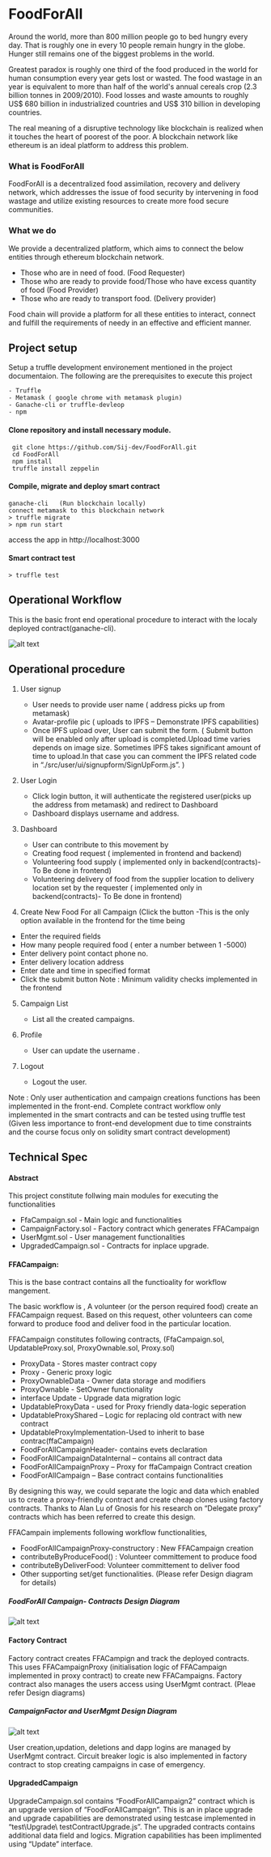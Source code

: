 # FoodForAll
Around the world, more than 800 million people go to bed hungry every day. That is roughly one in every 10 people remain hungry in the globe. Hunger still remains one of the biggest problems in the world.

Greatest paradox is roughly one third of the food produced in the world for human consumption every year gets lost or wasted. The food wastage in an year is equivalent to more than half of the world's annual cereals crop (2.3 billion tonnes in 2009/2010). Food losses and waste amounts to roughly US$ 680 billion in industrialized countries and US$ 310 billion in developing countries.

The real meaning of a disruptive technology like blockchain is realized when it touches the heart of poorest of the poor. A blockchain network like ethereum is an ideal platform to address this problem. 

### What is FoodForAll
FoodForAll is a decentralized food assimilation, recovery and delivery network, which addresses the issue of food security by intervening in food wastage and utilize existing resources to create more food secure communities.

### What we do 

We provide a decentralized platform, which aims to connect the below entities through ethereum blockchain network.
- Those who are in need of food. (Food Requester)
- Those who are ready to provide food/Those who have excess quantity of food (Food Provider)
- Those who are ready to transport food. (Delivery provider)

Food chain will provide a platform for all these entities to interact, connect and fulfill the requirements of needy in an effective and efficient manner.

## Project setup 

Setup a truffle development environement mentioned in the project documentaion. The following are the prerequisites to execute this project
```
- Truffle
- Metamask ( google chrome with metamask plugin)
- Ganache-cli or truffle-devleop
- npm
```

#### Clone repository and install necessary module.
```
 git clone https://github.com/Sij-dev/FoodForAll.git
 cd FoodForAll
 npm install
 truffle install zeppelin

```
#### Compile, migrate and deploy smart contract 

```
ganache-cli   (Run blockchain locally)
connect metamask to this blockchain network
> truffle migrate
> npm run start
```
access the app in  http://localhost:3000

#### Smart contract test
```
> truffle test
```
## Operational Workflow
This is the basic front end operational procedure to interact with the localy deployed contract(ganache-cli). 

![alt text](https://github.com/Sij-dev/FoodForAll/blob/master/docs/FFA_CampaignWorkflow.png)

## Operational procedure
1.	User signup 
    - User needs to provide user name ( address picks up from metamask)
    - Avatar-profile pic ( uploads to IPFS – Demonstrate IPFS capabilities) 
    - Once IPFS upload over, User can submit the form. ( Submit button will be enabled only after upload is completed.Upload time varies depends on image size. Sometimes IPFS takes significant amount of time to upload.In that case you can comment the IPFS related code in “./src/user/ui/signupform/SignUpForm.js”. )
  

2.	User Login
    - Click login button, it will authenticate the registered user(picks up the address from metamask)  and redirect to Dashboard
    - Dashboard displays username and address.

3.	Dashboard
    - User can contribute to this movement by 
    - Creating food request ( implemented in frontend and backend)
    - Volunteering food supply ( implemented only in backend(contracts)- To Be done in frontend)
    - Volunteering delivery of food from the supplier location to delivery location set by the requester ( implemented only in backend(contracts)- To Be done in frontend)

4.	Create New Food For all Campaign 
(Click the button -This is the only option available in the frontend for the time being
   - Enter the required fields
   - How many people required food ( enter a number between 1 -5000)
   - Enter delivery point contact phone no. 
   - Enter delivery location address 
   - Enter date and time in specified format
   - Click the submit button
Note :  Minimum validity checks implemented in the frontend

5.	Campaign List
    - List all the created campaigns. 

6.	Profile 
    - User can update the username . 
7.	Logout
    - Logout the user.

Note : Only user authentication and campaign creations functions has been implemented in the front-end. Complete contract workflow only implemented in the smart contracts and can be tested using truffle test (Given less importance to front-end development due to time constraints and the course focus only on solidity smart contract development)

## Technical Spec

#### Abstract

This project constitute follwing main modules for executing the functionalities 

- FfaCampaign.sol     	- Main logic and functionalities
- CampaignFactory.sol 	- Factory contract which generates FFACampaign
- UserMgmt.sol 		    - User management functionalities
- UpgradedCampaign.sol 	- Contracts for inplace upgrade.

#### FFACampaign:

This is the base contract contains all the functioality for workflow mangement. 

The basic workflow is , A volunteer (or the person required food) create an FFACampaign request. Based on this request, other volunteers can come forward to produce food and deliver food in the particular location. 

FFACampaign  constitutes following contracts, 
(FfaCampaign.sol, UpdatableProxy.sol, ProxyOwnable.sol, Proxy.sol)

- ProxyData             - Stores master contract copy
- Proxy			        - Generic proxy logic
- ProxyOwnableData 	    - Owner data storage and modifiers
- ProxyOwnable		    -  SetOwner functionality
- interface Update	    -  Upgrade data migration logic
- UpdatableProxyData    -  used for Proxy friendly data-logic seperation
- UpdatableProxyShared  – Logic for replacing old contract with new contract
- UpdatableProxyImplementation-Used to inherit to base contrac(ffaCampaign)
- FoodForAllCampaignHeader-  contains evets declaration
- FoodForAllCampaignDataInternal – contains all contract data
- FoodForAllCampaignProxy – Proxy for ffaCampaign Contract creation 
- FoodForAllCampaign    – Base contract contains functionalities

By designing this way, we could separate the logic and data which enabled us to create a proxy-friendly contract and create cheap clones using factory contracts.
Thanks to Alan Lu of Gnosis for his research on “Delegate proxy” contracts which has been referred to create this design.

FFACampain implements following workflow functionalities, 
- FoodForAllCampaignProxy-constructory  :  New FFACampaign creation 
- contributeByProduceFood() :  Volunteer committement to produce food
- contributeByDeliverFood: Volunteer committement to deliver food
- Other supporting set/get functionalities. 
(Please refer Design diagram for details)

##### FoodForAll Campaign-  Contracts Design Diagram

![alt text](https://github.com/Sij-dev/FoodForAll/blob/master/docs/FFA_CampaignWorkflow-FFA_UML.png)

#### Factory Contract

Factory contract creates FFACampign and track the deployed contracts. This uses FFACampaignProxy (initialisation logic of FFACampaign implemented in proxy contract) to create new FFACampaigns. Factory contract also manages the users access using UserMgmt contract. (Pleae refer Design diagrams)

##### CampaignFactor and UserMgmt Design Diagram

![alt text](https://github.com/Sij-dev/FoodForAll/blob/master/docs/FFA_CampaignWorkflow-FFA_Factory.png)

User creation,updation, deletions and dapp logins are managed by UserMgmt contract. Circuit breaker logic is also implemented in factory contract to stop creating campaigns in case of emergency.


#### UpgradedCampaign

UpgradeCampaign.sol contains “FoodForAllCampaign2” contract which is an upgrade version of “FoodForAllCampaign”. This is an in place upgrade and upgrade capabilities are demonstrated using testcase implemented in “test\Upgrade\ testContractUpgrade.js”. The upgraded contracts contains additional data field and logics. Migration capabilities has been implimented using “Update” interface. 